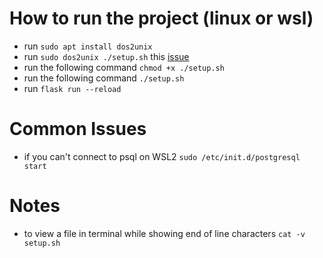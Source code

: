 # How to run the project (linux or wsl)

- run `sudo apt install dos2unix`
- run `sudo dos2unix ./setup.sh` this [issue](https://stackoverflow.com/questions/39527571/are-shell-scripts-sensitive-to-encoding-and-line-endings)
- run the following command `chmod +x ./setup.sh`
- run the following command `./setup.sh`
- run `flask run --reload`

# Common Issues

- if you can't connect to psql on WSL2
  `sudo /etc/init.d/postgresql start`

# Notes

- to view a file in terminal while showing end of line characters `cat -v setup.sh`
